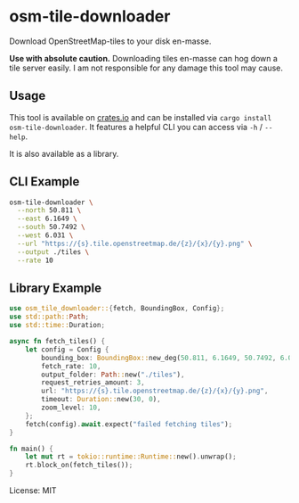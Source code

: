 # osm-tile-downloader

Download OpenStreetMap-tiles to your disk en-masse.

**Use with absolute caution.** Downloading tiles en-masse can hog
down a tile server easily. I am not responsible for any damage this
tool may cause.

## Usage

This tool is available on [crates.io](https://crates.io) and can be
installed via `cargo install osm-tile-downloader`. It features a helpful
CLI you can access via `-h` / `--help`.

It is also available as a library.

## CLI Example

```bash
osm-tile-downloader \
  --north 50.811 \
  --east 6.1649 \
  --south 50.7492 \
  --west 6.031 \
  --url "https://{s}.tile.openstreetmap.de/{z}/{x}/{y}.png" \
  --output ./tiles \
  --rate 10
```

## Library Example

```rust
use osm_tile_downloader::{fetch, BoundingBox, Config};
use std::path::Path;
use std::time::Duration;

async fn fetch_tiles() {
    let config = Config {
        bounding_box: BoundingBox::new_deg(50.811, 6.1649, 50.7492, 6.031),
        fetch_rate: 10,
        output_folder: Path::new("./tiles"),
        request_retries_amount: 3,
        url: "https://{s}.tile.openstreetmap.de/{z}/{x}/{y}.png",
        timeout: Duration::new(30, 0),
        zoom_level: 10,
    };
    fetch(config).await.expect("failed fetching tiles");
}

fn main() {
    let mut rt = tokio::runtime::Runtime::new().unwrap();
    rt.block_on(fetch_tiles());
}
```

License: MIT
